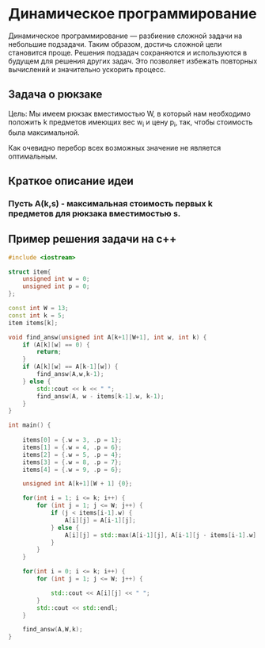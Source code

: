 # Динамическое программирование

Динамическое программирование — разбиение сложной задачи на небольшие подзадачи. Таким образом, достичь сложной цели становится проще. Решения подзадач сохраняются и используются в будущем для решения других задач. Это позволяет избежать повторных вычислений и значительно ускорить процесс.

## Задача о рюкзаке
Цель: Мы имеем рюкзак вместимостью W, в который нам необходимо положить k предметов имеющих вес w<sub>i</sub> и цену p<sub>i</sub>, так, чтобы стоимость была максимальной.

Как очевидно перебор всех возможных значение не является оптимальным.

## Краткое описание идеи

### Пусть A(k,s) - максимальная стоимость первых k предметов для рюкзака вместимостью s. 

## Пример решения задачи на c++

``` c++
#include <iostream>

struct item{
    unsigned int w = 0;
    unsigned int p = 0;
};

const int W = 13;
const int k = 5;
item items[k];

void find_answ(unsigned int A[k+1][W+1], int w, int k) {
    if (A[k][w] == 0) {
        return;
    }
    if (A[k][w] == A[k-1][w]) {
        find_answ(A,w,k-1);
    } else {
        std::cout << k << " ";
        find_answ(A, w - items[k-1].w, k-1);
    }
}

int main() {
    
    items[0] = {.w = 3, .p = 1};
    items[1] = {.w = 4, .p = 6};
    items[2] = {.w = 5, .p = 4};
    items[3] = {.w = 8, .p = 7};
    items[4] = {.w = 9, .p = 6};

    unsigned int A[k+1][W + 1] {0};

    for(int i = 1; i <= k; i++) {
        for (int j = 1; j <= W; j++) {
            if (j < items[i-1].w) {
                A[i][j] = A[i-1][j];
            } else {
                A[i][j] = std::max(A[i-1][j], A[i-1][j - items[i-1].w] + items[i-1].p);
            }
        }
    }

    for(int i = 0; i <= k; i++) {
        for (int j = 1; j <= W; j++) {

            std::cout << A[i][j] << " ";
        }
        std::cout << std::endl;
    }

    find_answ(A,W,k);
}
```